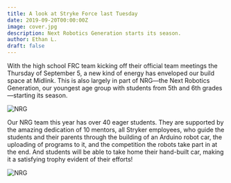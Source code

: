```yaml
---
title: A look at Stryke Force last Tuesday
date: 2019-09-20T00:00:00Z
image: cover.jpg
description: Next Robotics Generation starts its season.
author: Ethan L.
draft: false
---
```


With the high school FRC team kicking off their official team meetings the Thursday of September 5, a new kind of energy has enveloped our build space at Midlink. This is also largely in part of NRG—the Next Robotics Generation, our youngest age group with students from 5th and 6th grades—starting its season.

<!--more-->

![NRG](https://photos.smugmug.com/photos/i-3kbJLZm/0/1749f02e/M/i-3kbJLZm-M.png)

Our NRG team this year has over 40 eager students. They are supported by the amazing dedication of 10 mentors, all Stryker employees, who guide the students and their parents through the building of an Arduino robot car, the uploading of programs to it, and the competition the robots take part in at the end. And students will be able to take home their hand-built car, making it a satisfying trophy evident of their efforts!

![NRG](https://photos.smugmug.com/photos/i-cJHGwDS/0/851a3f52/M/i-cJHGwDS-M.png)

